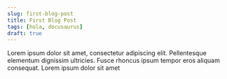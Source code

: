 ```yaml
---
slug: first-blog-post
title: First Blog Post
tags: [hola, docusaurus]
draft: true
---
```


Lorem ipsum dolor sit amet, consectetur adipiscing elit. Pellentesque elementum dignissim ultricies. Fusce rhoncus ipsum tempor eros aliquam consequat. Lorem ipsum dolor sit amet
